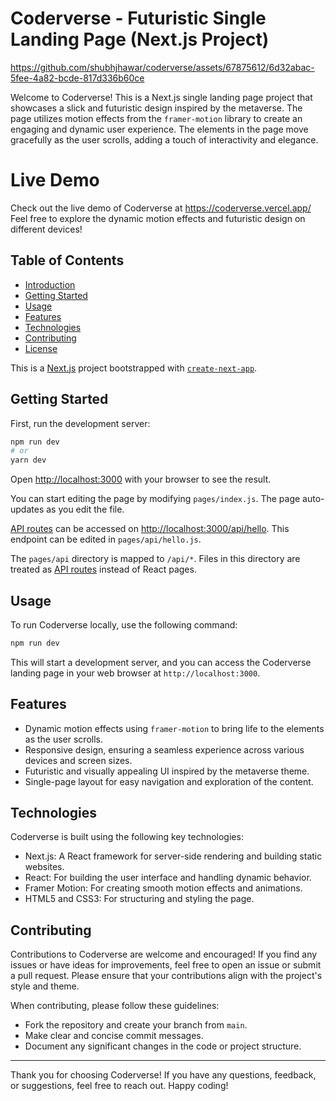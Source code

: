 # Coderverse - Futuristic Single Landing Page (Next.js Project)

https://github.com/shubhjhawar/coderverse/assets/67875612/6d32abac-5fee-4a82-bcde-817d336b60ce


Welcome to Coderverse! This is a Next.js single landing page project that showcases a slick and futuristic design inspired by the metaverse. The page utilizes motion effects from the `framer-motion` library to create an engaging and dynamic user experience. The elements in the page move gracefully as the user scrolls, adding a touch of interactivity and elegance.

# Live Demo
Check out the live demo of Coderverse at https://coderverse.vercel.app/
Feel free to explore the dynamic motion effects and futuristic design on different devices!

## Table of Contents

- [Introduction](#coderverse---futuristic-single-landing-page-nextjs-project)
- [Getting Started](#getting-started)
- [Usage](#usage)
- [Features](#features)
- [Technologies](#technologies)
- [Contributing](#contributing)
- [License](#license)


This is a [Next.js](https://nextjs.org/) project bootstrapped with [`create-next-app`](https://github.com/vercel/next.js/tree/canary/packages/create-next-app).

## Getting Started

First, run the development server:

```bash
npm run dev
# or
yarn dev
```

Open [http://localhost:3000](http://localhost:3000) with your browser to see the result.

You can start editing the page by modifying `pages/index.js`. The page auto-updates as you edit the file.

[API routes](https://nextjs.org/docs/api-routes/introduction) can be accessed on [http://localhost:3000/api/hello](http://localhost:3000/api/hello). This endpoint can be edited in `pages/api/hello.js`.

The `pages/api` directory is mapped to `/api/*`. Files in this directory are treated as [API routes](https://nextjs.org/docs/api-routes/introduction) instead of React pages.

## Usage

To run Coderverse locally, use the following command:

```bash
npm run dev
```

This will start a development server, and you can access the Coderverse landing page in your web browser at `http://localhost:3000`.

## Features

- Dynamic motion effects using `framer-motion` to bring life to the elements as the user scrolls.
- Responsive design, ensuring a seamless experience across various devices and screen sizes.
- Futuristic and visually appealing UI inspired by the metaverse theme.
- Single-page layout for easy navigation and exploration of the content.

## Technologies

Coderverse is built using the following key technologies:

- Next.js: A React framework for server-side rendering and building static websites.
- React: For building the user interface and handling dynamic behavior.
- Framer Motion: For creating smooth motion effects and animations.
- HTML5 and CSS3: For structuring and styling the page.

## Contributing

Contributions to Coderverse are welcome and encouraged! If you find any issues or have ideas for improvements, feel free to open an issue or submit a pull request. Please ensure that your contributions align with the project's style and theme.

When contributing, please follow these guidelines:

- Fork the repository and create your branch from `main`.
- Make clear and concise commit messages.
- Document any significant changes in the code or project structure.

---

Thank you for choosing Coderverse! If you have any questions, feedback, or suggestions, feel free to reach out. Happy coding!

